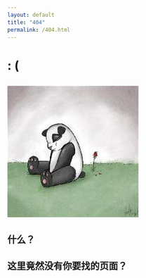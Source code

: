 ```yaml
---
layout: default
title: "404"
permalink: /404.html
---
```


# : (

![sad_panda](sad_panda.jpg)
---
## 什么？
## 这里竟然没有你要找的页面？

